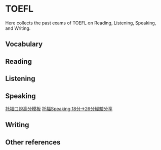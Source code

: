 # TOEFL

Here collects the past exams of TOEFL on Reading, Listening, Speaking, and Writing.


## Vocabulary


## Reading


## Listening


## Speaking
[托福口說高分模板](http://sweetnatured.pixnet.net/blog/post/62046592-toefl-speaking-托福口說高分模板)
[托福Speaking 18分→26分經驗分享](https://www.cantabenglish.com/blog/speaking-18-26)


## Writing

## Other references
